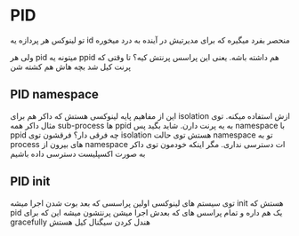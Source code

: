 # PID

تو لینوکس هر پردازه یه id منحصر بفرد میگیره که برای مدیرتیش در آینده به درد میخوره

ولی هر pid میتونه یه ppid هم داشته باشه. یعنی این پراسس پرنتش کیه؟ تا وقتی که پرنت کیل شد بچه هاش هم کشته شن

## PID namespace

این از مفاهیم پایه لینوکسی هستش که داکر هم برای isolation ازش استفاده میکنه. توی مثال داکر همه sub-process ها ppid به یه پرنت دارن. شاید بگید پس namespace با ppid چه فرقی دار؟ فرقشون توی isolation هستش توی حالت namespace تو به process های بیرون از namespace ات دسترسی نداری. مگر اینکه خودمون توی داکر به صورت اکسپلیست دسترسی داده باشیم

## PID init

توی سیستم های لینوکسی اولین پراسسی که بعد بوت شدن اجرا میشه init هستش که pid یک هم داره و تمام پراسس های که بعدش اجرا میشن پرنتشون میشه این که برای gracefully هندل کردن سیگنال کیل هستش
